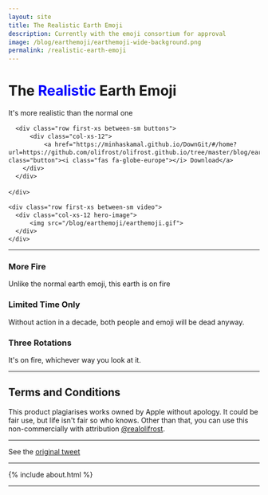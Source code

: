 ```yaml
---
layout: site
title: The Realistic Earth Emoji
description: Currently with the emoji consortium for approval
image: /blog/earthemoji/earthemoji-wide-background.png
permalink: /realistic-earth-emoji
---
```


<style>

.hero-image {
  padding: 0% 20%
}

</style>

<div class="hero">


  <div class="row first-xs between-sm ">
    <div class="col-xs-12">
      <h1 class="headline">The <span style="color:blue">Realistic</span>  <span class="nobreak">Earth Emoji</span></h1>
      <p class="center">It's more realistic than the normal one</p>

      <div class="row first-xs between-sm buttons">
          <div class="col-xs-12">
              <a href="https://minhaskamal.github.io/DownGit/#/home?url=https://github.com/olifrost/olifrost.github.io/tree/master/blog/earthemoji" class="button"><i class="fas fa-globe-europe"></i> Download</a>
        </div>
      </div>

    </div>

  </div>

    <div class="row first-xs between-sm video">
      <div class="col-xs-12 hero-image">
          <img src="/blog/earthemoji/earthemoji.gif">
      </div>
    </div>



</div>

<hr>

<p>
</p>
<div class="row first-xs between-sm">
    <div class="col-xs-12 col-sm-4" markdown="1">


### <i class="fas fa-fire"></i>  More Fire
Unlike the normal earth emoji, this earth is on fire


  </div>

  <div class="col-xs-12 col-sm-4" markdown="1">

### <i class="far fa-clock"></i>  Limited Time Only
Without action in a decade, both people and emoji will be dead anyway.

  </div>

  <div class="col-xs-12 col-sm-4" markdown="1">

### <i class="fas fa-globe-europe"></i>  Three Rotations

It's on fire, whichever way you look at it.

  </div>

</div>

---

## Terms and Conditions

<span class="terms">This product plagiarises works owned by Apple without apology. It could be fair use, but life isn't fair so who knows. Other than that, you can use this non-commercially with attribution [@realolifrost](https://olifro.st/links).</span>

---

See the [original tweet](https://www.instagram.com/p/B1_zoxCnaTW/)

---

{% include about.html %}

---
